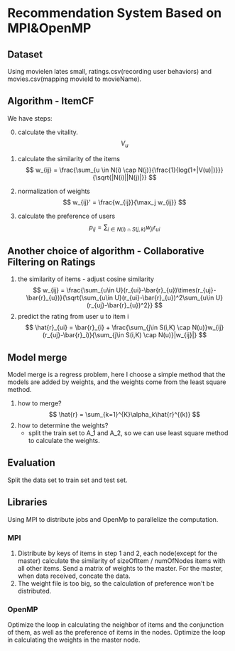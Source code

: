 # Recommendation System Based on MPI&OpenMP
## Dataset
Using movielen lates small, ratings.csv(recording user behaviors) and movies.csv(mapping movieId to movieName).
## Algorithm - ItemCF
We have steps:

0. calculate the vitality.
     $$
         V_u
     $$

1. calculate the similarity of the items
    $$
    w_{ij} = \frac{\sum_{u \in N(i) \cap N(j)}{\frac{1}{log(1+|V(u)|)}}}{\sqrt{|N(i)||N(j)|}}
    $$

2. normalization of weights
    $$
    w_{ij}' = \frac{w_{ij}}{\max_j w_{ij}}
    $$

3. calculate the preference of users
    $$
    p_{ij} = \sum_{i \in N(i)\cap S(j,k)}w_{ji}r_{ui}
    $$

## Another choice of algorithm - Collaborative Filtering on Ratings
1. the similarity of items - adjust cosine similarity
    $$
    w_{ij} = \frac{\sum_{u\in U}(r_{ui}-\bar{r}_{u})\times(r_{uj}-\bar{r}_{u})}{\sqrt{\sum_{u\in U}(r_{ui}-\bar{r}_{u})^2\sum_{u\in U}(r_{uj}-\bar{r}_{u})^2}}
    $$
2. predict the rating from user u to item i
    $$
    \hat{r}_{ui} = \bar{r}_{i} + \frac{\sum_{j\in S(i,K) \cap N(u)}w_{ij}(r_{uj}-\bar{r}_i)}{\sum_{j\in S(i,K) \cap N(u)}|w_{ij}|}
    $$

## Model merge
Model merge is a regress problem, here I choose a simple method that the models are added by weights, and the weights come from the least square method.
1. how to merge?
    $$
    \hat{r} = \sum_{k=1}^{K}\alpha_k\hat{r}^{(k)}
    $$
2. how to determine the weights?
    - split the train set to A_1 and A_2, so we can use least square method to calculate the weights.
## Evaluation
Split the data set to train set and test set.
## Libraries
Using MPI to distribute jobs and OpenMp to parallelize the computation.

### MPI
1. Distribute by keys of items in step 1 and 2, each node(except for the master) calculate the similarity of sizeOfItem / numOfNodes items with all other items. Send a matrix of weights to the master. For the master, when data received, concate the data.
2. The weight file is too big, so the calculation of preference won't be distributed.

### OpenMP
Optimize the loop in calculating the neighbor of items and the conjunction of them, as well as the preference of items in the nodes.
Optimize the loop in calculating the weights in the master node.